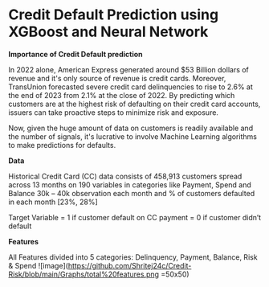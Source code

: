 # Credit Default Prediction using XGBoost and Neural Network

**Importance of Credit Default prediction**

In 2022 alone, American Express generated around $53 Billion dollars of revenue and it's only source of revenue is credit cards. Moreover, TransUnion forecasted severe credit card delinquencies to rise to 2.6% at the end of 2023 from 2.1% at the close of 2022. By predicting which customers are at the highest risk of defaulting on their credit card accounts, issuers can take proactive steps to minimize risk and exposure.

Now, given the huge amount of data on customers is readily available and the number of signals, it's lucrative to involve Machine Learning algorithms to make predictions for defaults. 

**Data**

Historical Credit Card (CC) data consists of 458,913 customers spread across 13 months on 190 variables in categories like Payment, Spend and Balance
30k – 40k observation each month and % of customers defaulted in each month [23%, 28%]

Target Variable = 1 if customer default on CC payment
      = 0 if customer didn’t default

**Features**

All Features divided into 5 categories:
	Delinquency, Payment, Balance, Risk & Spend
![image](https://github.com/Shritej24c/Credit-Risk/blob/main/Graphs/total%20features.png =50x50)

